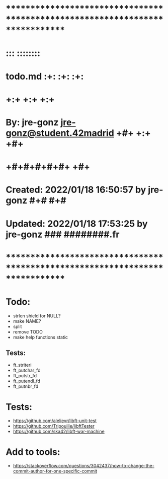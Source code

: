 # **************************************************************************** #
#                                                                              #
#                                                         :::      ::::::::    #
#    todo.md                                            :+:      :+:    :+:    #
#                                                     +:+ +:+         +:+      #
#    By: jre-gonz <jre-gonz@student.42madrid>       +#+  +:+       +#+         #
#                                                 +#+#+#+#+#+   +#+            #
#    Created: 2022/01/18 16:50:57 by jre-gonz          #+#    #+#              #
#    Updated: 2022/01/18 17:53:25 by jre-gonz         ###   ########.fr        #
#                                                                              #
# **************************************************************************** #


# Todo:
- strlen shield for NULL?
- make NAME?
- split
- remove TODO
- make help functions static

## Tests:
- ft_striteri
- ft_putchar_fd
- ft_putstr_fd
- ft_putendl_fd
- ft_putnbr_fd


# Tests:
- https://github.com/alelievr/libft-unit-test
- https://github.com/Tripouille/libftTester
- https://github.com/ska42/libft-war-machine


# Add to tools:
- https://stackoverflow.com/questions/3042437/how-to-change-the-commit-author-for-one-specific-commit